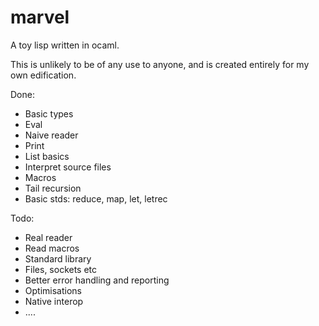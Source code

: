 marvel
======

A toy lisp written in ocaml.

This is unlikely to be of any use to anyone, and is created entirely for my own edification.

Done:

* Basic types
* Eval
* Naive reader
* Print
* List basics
* Interpret source files
* Macros
* Tail recursion
* Basic stds: reduce, map, let, letrec

Todo:

* Real reader
* Read macros
* Standard library
* Files, sockets etc
* Better error handling and reporting
* Optimisations
* Native interop
* ....

